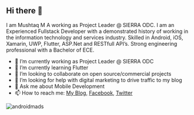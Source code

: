 ## Hi there 👋

I am Mushtaq M A working as Project Leader @ SIERRA ODC. I am an Experienced Fullstack Developer with a demonstrated history of working in the information technology and services industry. Skilled in Android, iOS, Xamarin, UWP, Flutter, ASP.Net and RESTfull API’s. Strong engineering professional with a Bachelor of ECE.

- 🔭 I’m currently working as Project Leader @ SIERRA ODC
- 🌱 I’m currently learning Flutter
- 👯 I’m looking to collaborate on open source/commercial projects
- 🤔 I’m looking for help with digital marketing to drive traffic to my blog
- 💬 Ask me about Mobile Development
- 📫 How to reach me: [My Blog](http://www.androidmads.info/), [Facebook](https://www.facebook.com/androidmads), [Twitter](https://twitter.com/androidmads)

<img align="center" src="https://github-readme-stats.vercel.app/api?username=androidmads&show_icons=true" alt="androidmads" />

